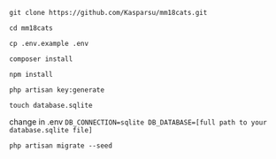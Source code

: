`git clone https://github.com/Kasparsu/mm18cats.git`

`cd mm18cats`

`cp .env.example .env`

`composer install`

`npm install`

`php artisan key:generate`


`touch database.sqlite`

change in .env
`
DB_CONNECTION=sqlite
DB_DATABASE=[full path to your database.sqlite file]
`

`php artisan migrate --seed`
